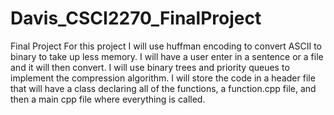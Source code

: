 # Davis_CSCI2270_FinalProject
Final Project
For this project I will use huffman encoding to convert ASCII to binary to take up less memory.
I will have a user enter in a sentence or a file and it will then convert.  I will use binary trees and priority queues to implement the compression algorithm.   I will store the code in a header file that will have a class declaring all of the functions, a function.cpp file, and then a main cpp file where everything is called.
